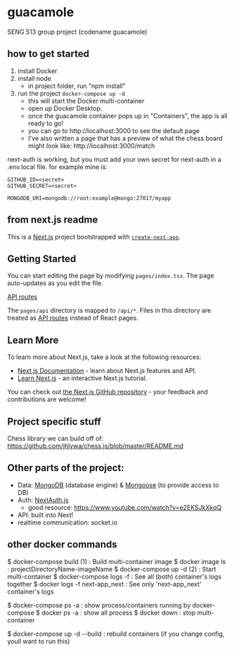 # guacamole

SENG 513 group project (codename guacamole)

## how to get started

1. install Docker
2. install node
   - in project folder, run "npm install"
3. run the project `docker-compose up -d`
   - this will start the Docker multi-container
   - open up Docker Desktop.
   - once the guacamole container pops up in "Containers", the app is all ready to go!
   - you can go to http://localhost:3000 to see the default page
   - I've also written a page that has a preview of what the chess board might look like: http://localhost:3000/match

next-auth is working, but you must add your own secret for next-auth in a .env.local file. for example mine is:
```
GITHUB_ID=<secret>
GITHUB_SECRET=<secret>

MONGODB_URI=mongodb://root:example@mongo:27017/myapp
```

## from next.js readme

This is a [Next.js](https://nextjs.org/) project bootstrapped with [`create-next-app`](https://github.com/vercel/next.js/tree/canary/packages/create-next-app).

## Getting Started

You can start editing the page by modifying `pages/index.tsx`. The page auto-updates as you edit the file.

[API routes](https://nextjs.org/docs/api-routes/introduction)

The `pages/api` directory is mapped to `/api/*`. Files in this directory are treated as [API routes](https://nextjs.org/docs/api-routes/introduction) instead of React pages.

## Learn More

To learn more about Next.js, take a look at the following resources:

- [Next.js Documentation](https://nextjs.org/docs) - learn about Next.js features and API.
- [Learn Next.js](https://nextjs.org/learn) - an interactive Next.js tutorial.

You can check out [the Next.js GitHub repository](https://github.com/vercel/next.js/) - your feedback and contributions are welcome!

## Project specific stuff

Chess library we can build off of: https://github.com/jhlywa/chess.js/blob/master/README.md

## Other parts of the project:

- Data: [MongoDB](https://www.mongodb.com/docs/manual/installation/#std-label-tutorial-installation) (database engine) & [Mongoose](https://mongoosejs.com/docs/guide.html) (to provide access to DB)
- Auth: [NextAuth.js](https://next-auth.js.org/)
  - good resource: https://www.youtube.com/watch?v=e2EKSJkXkqQ
- API: built into Next!
- realtime communication: socket.io

## other docker commands

$ docker-compose build (1) : Build multi-container image
$ docker image ls : projectDirectoryName-imageName
$ docker-compose up -d (2) : Start multi-container
$ docker-compose logs -f : See all (both) container's logs together
$ docker logs -f next-app_next : See only 'next-app_next' container's logs

$ docker-compose ps -a : show process/containers running by docker-compose
$ docker ps -a : show all process
$ docker down : stop multi-container

$ docker-compose up -d --build : rebuild containers (if you change config, youll want to run this)
